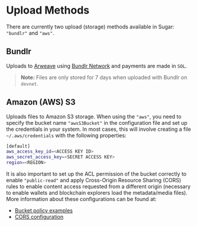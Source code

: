 # Upload Methods

There are currently two upload (storage) methods available in Sugar: `"bundlr"` and `"aws"`.

## Bundlr

Uploads to [Arweave](https://www.arweave.org/) using [Bundlr Network](https://bundlr.network/) and payments are made in `SOL`.

> **Note:** Files are only stored for 7 days when uploaded with Bundlr on `devnet`.

## Amazon (AWS) S3

Uploads files to Amazon S3 storage. When using the `"aws"`, you need to specify the bucket name `"awsS3Bucket"` in the configuration file and set up the credentials in your system. In most cases, this will involve creating a file `~/.aws/credentials` with the following properties:

```bash
[default]
aws_access_key_id=<ACCESS KEY ID>
aws_secret_access_key=<SECRET ACCESS KEY>
region=<REGION>
```

It is also important to set up the ACL permission of the bucket correctly to enable `"public-read"` and apply Cross-Origin Resource Sharing (CORS) rules to enable content access requested from a different origin (necessary to enable wallets and blockchain explorers load the metadata/media files). More information about these configurations can be found at:
- [Bucket policy examples](https://docs.aws.amazon.com/AmazonS3/latest/userguide/example-bucket-policies.html)
- [CORS configuration](https://aws.amazon.com/premiumsupport/knowledge-center/s3-configure-cors/)